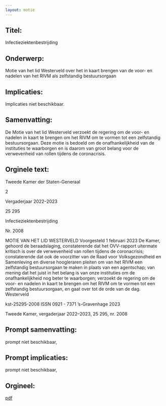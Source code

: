 ```yaml
---
layout: motie
---
```

## Titel:
Infectieziektenbestrijding
## Onderwerp:
Motie van het lid Westerveld over het in kaart brengen van de voor- en nadelen van het RIVM als zelfstandig bestuursorgaan
## Implicaties:
Implicaties niet beschikbaar.
## Samenvatting:

De Motie van het lid Westerveld verzoekt de regering om de voor- en nadelen in kaart te brengen om het RIVM om te vormen tot een zelfstandig bestuursorgaan. Deze motie is bedoeld om de onafhankelijkheid van de instituties te waarborgen en is daarom van groot belang voor de verwevenheid van rollen tijdens de coronacrisis.
## Orginele text:


Tweede Kamer der Staten-Generaal

2

Vergaderjaar 2022–2023

25 295

Infectieziektenbestrijding

Nr. 2008

MOTIE VAN HET LID WESTERVELD
Voorgesteld 1 februari 2023
De Kamer,
gehoord de beraadslaging,
constaterende dat het OVV-rapport uitermate kritisch is over de verwevenheid van rollen tijdens de coronacrisis;
constaterende dat ook de voorzitter van de Raad voor Volksgezondheid en
Samenleving en diverse hoogleraren pleiten om van het RIVM een
zelfstandig bestuursorgaan te maken in plaats van een agentschap;
van mening dat het juist in het belang is van onze instituties om de
onafhankelijkheid nog beter te waarborgen;
verzoekt de regering om de voor- en nadelen in kaart te brengen om het
RIVM om te vormen tot een zelfstandig bestuursorgaan,
en gaat over tot de orde van de dag.
Westerveld

kst-25295-2008
ISSN 0921 - 7371
’s-Gravenhage 2023

Tweede Kamer, vergaderjaar 2022–2023, 25 295, nr. 2008


## Prompt samenvatting:
prompt niet beschikbaar,

## Prompt implicaties:
prompt niet beschikbaar,
## Orgineel:
[pdf](https://gegevensmagazijn.tweedekamer.nl/OData/v4/2.0/Document(110b77d5-8657-432f-835c-3e587c4b0ff3)/resource)
